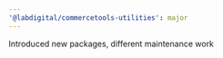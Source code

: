 ```yaml
---
'@labdigital/commercetools-utilities': major
---
```


Introduced new packages, different maintenance work
